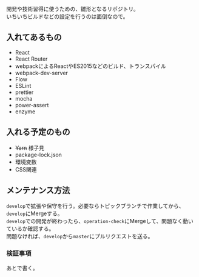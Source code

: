 開発や技術習得に使うための、雛形となるリポジトリ。  
いちいちビルドなどの設定を行うのは面倒なので。

## 入れてあるもの

- React
- React Router
- webpackによるReactやES2015などのビルド、トランスパイル
- webpack-dev-server
- Flow
- ESLint
- prettier
- mocha
- power-assert
- enzyme


## 入れる予定のもの

- ~~Yarn~~ 様子見
- package-lock.json
- 環境変数
- CSS関連

## メンテナンス方法

`develop`で拡張や保守を行う。必要ならトピックブランチで作業してから、`develop`にMergeする。  
`develop`での開発が終わったら、`operation-check`にMergeして、問題なく動いているか確認する。  
問題なければ、`develop`から`master`にプルリクエストを送る。

### 検証事項

あとで書く。

